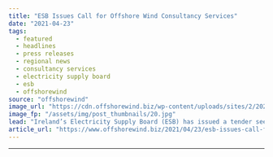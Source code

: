 ```yaml
---
title: "ESB Issues Call for Offshore Wind Consultancy Services"
date: "2021-04-23"
tags: 
  - featured
  - headlines
  - press releases
  - regional news
  - consultancy services
  - electricity supply board
  - esb
  - offshorewind
source: "offshorewind"
image_url: "https://cdn.offshorewind.biz/wp-content/uploads/sites/2/2021/04/23095004/ESB-Issues-Call-for-Offshore-Wind-Consultancy-Services.jpg"
image_fp: "/assets/img/post_thumbnails/20.jpg"
lead: "Ireland’s Electricity Supply Board (ESB) has issued a tender seeking foundation and geotechnical consultancy"
article_url: "https://www.offshorewind.biz/2021/04/23/esb-issues-call-for-offshore-wind-consultancy-services/"
---
```


---

